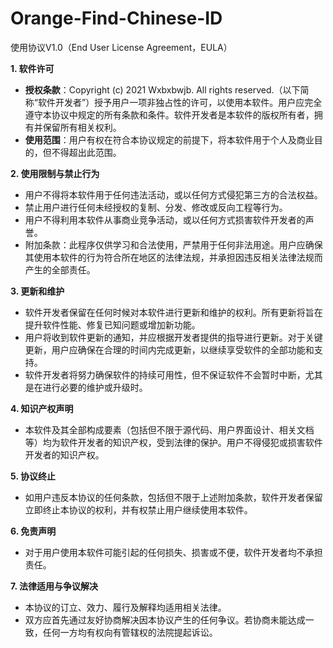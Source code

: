 # Orange-Find-Chinese-ID

使用协议V1.0（End User License Agreement，EULA）

**1. 软件许可**
   - **授权条款**：Copyright (c) 2021 Wxbxbwjb. All rights reserved.（以下简称“软件开发者”）授予用户一项非独占性的许可，以使用本软件。用户应完全遵守本协议中规定的所有条款和条件。软件开发者是本软件的版权所有者，拥有并保留所有相关权利。
   - **使用范围**：用户有权在符合本协议规定的前提下，将本软件用于个人及商业目的，但不得超出此范围。

**2. 使用限制与禁止行为**
   - 用户不得将本软件用于任何违法活动，或以任何方式侵犯第三方的合法权益。
   - 禁止用户进行任何未经授权的复制、分发、修改或反向工程等行为。
   - 用户不得利用本软件从事商业竞争活动，或以任何方式损害软件开发者的声誉。
   - 附加条款：此程序仅供学习和合法使用，严禁用于任何非法用途。用户应确保其使用本软件的行为符合所在地区的法律法规，并承担因违反相关法律法规而产生的全部责任。

**3. 更新和维护**
   - 软件开发者保留在任何时候对本软件进行更新和维护的权利。所有更新将旨在提升软件性能、修复已知问题或增加新功能。
   - 用户将收到软件更新的通知，并应根据开发者提供的指导进行更新。对于关键更新，用户应确保在合理的时间内完成更新，以继续享受软件的全部功能和支持。
   - 软件开发者将努力确保软件的持续可用性，但不保证软件不会暂时中断，尤其是在进行必要的维护或升级时。

**4. 知识产权声明**
   - 本软件及其全部构成要素（包括但不限于源代码、用户界面设计、相关文档等）均为软件开发者的知识产权，受到法律的保护。用户不得侵犯或损害软件开发者的知识产权。

**5. 协议终止**
   - 如用户违反本协议的任何条款，包括但不限于上述附加条款，软件开发者保留立即终止本协议的权利，并有权禁止用户继续使用本软件。

**6. 免责声明**
   - 对于用户使用本软件可能引起的任何损失、损害或不便，软件开发者均不承担责任。

**7. 法律适用与争议解决**
   - 本协议的订立、效力、履行及解释均适用相关法律。
   - 双方应首先通过友好协商解决因本协议产生的任何争议。若协商未能达成一致，任何一方均有权向有管辖权的法院提起诉讼。
